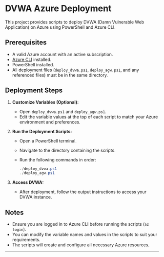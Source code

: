 # DVWA Azure Deployment

This project provides scripts to deploy DVWA (Damn Vulnerable Web Application) on Azure using PowerShell and Azure CLI.

## Prerequisites

- A valid Azure account with an active subscription.
- [Azure CLI](https://docs.microsoft.com/en-us/cli/azure/install-azure-cli) installed.
- PowerShell installed.
- All deployment files (`deploy_dvwa.ps1`, `deploy_agw.ps1`, and any referenced files) must be in the same directory.

## Deployment Steps

1. **Customize Variables (Optional):**
   - Open `deploy_dvwa.ps1` and `deploy_agw.ps1`.
   - Edit the variable values at the top of each script to match your Azure environment and preferences.

2. **Run the Deployment Scripts:**
   - Open a PowerShell terminal.
   - Navigate to the directory containing the scripts.
   - Run the following commands in order:

     ```powershell
     ./deploy_dvwa.ps1
     ./deploy_agw.ps1
     ```

3. **Access DVWA:**
   - After deployment, follow the output instructions to access your DVWA instance.

## Notes

- Ensure you are logged in to Azure CLI before running the scripts (`az login`).
- You can modify the variable names and values in the scripts to suit your requirements.
- The scripts will create and configure all necessary Azure resources.

---